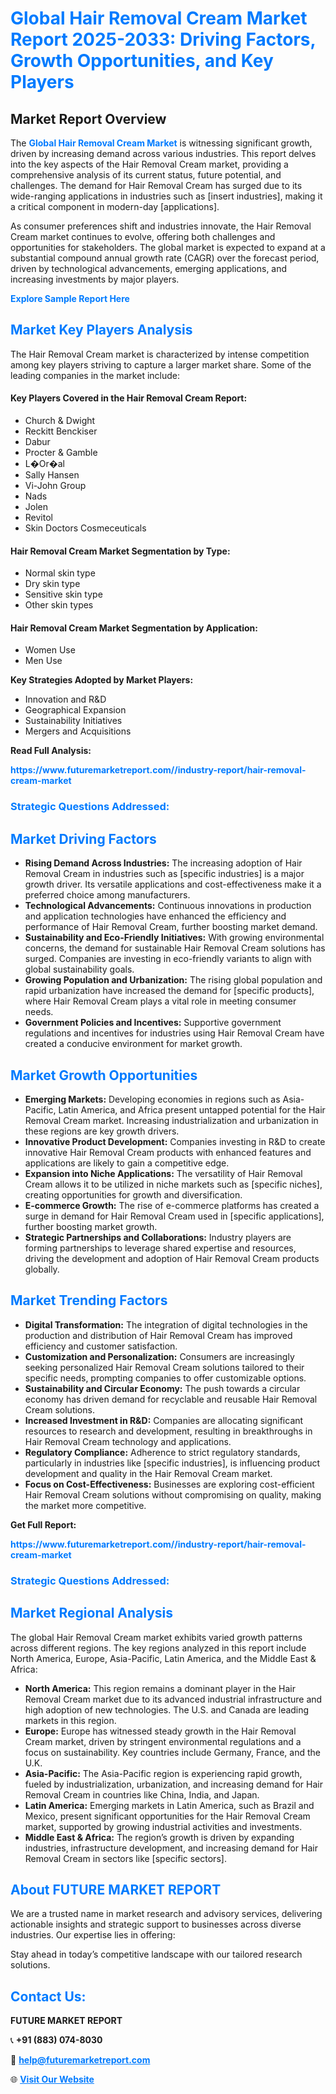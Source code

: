 <h1 style="color: #007BFF;">Global Hair Removal Cream Market Report 2025-2033: Driving Factors, Growth Opportunities, and Key Players</h1>

<section id="overview">
<h2>Market Report Overview</h2>
<p>The <a href="https://www.futuremarketreport.com//industry-report/hair-removal-cream-market" style="color: #007BFF; text-decoration: none;"><strong>Global Hair Removal Cream Market</strong></a> is witnessing significant growth, driven by increasing demand across various industries. This report delves into the key aspects of the Hair Removal Cream market, providing a comprehensive analysis of its current status, future potential, and challenges. The demand for Hair Removal Cream has surged due to its wide-ranging applications in industries such as [insert industries], making it a critical component in modern-day [applications].</p>
<p>As consumer preferences shift and industries innovate, the Hair Removal Cream market continues to evolve, offering both challenges and opportunities for stakeholders. The global market is expected to expand at a substantial compound annual growth rate (CAGR) over the forecast period, driven by technological advancements, emerging applications, and increasing investments by major players.</p>
</section>

<section id="overview">
<p><a href="https://www.futuremarketreport.com//request-sample/reportId=90641" style="color: #007BFF; text-decoration: none;"><strong>Explore Sample Report Here</strong></a></p>
</section>

<section id="key-players">
<h2 style="color: #007BFF;">Market Key Players Analysis</h2>
<p>The Hair Removal Cream market is characterized by intense competition among key players striving to capture a larger market share. Some of the leading companies in the market include:</p>
<h4>Key Players Covered in the Hair Removal Cream Report:</h4>
<ul><li>Church &amp; Dwight</li><li>Reckitt Benckiser</li><li>Dabur</li><li>Procter &amp; Gamble</li><li>L�Or�al</li><li>Sally Hansen</li><li>Vi-John Group</li><li>Nads</li><li>Jolen</li><li>Revitol</li><li>Skin Doctors Cosmeceuticals</li></ul>
<h4>Hair Removal Cream Market Segmentation by Type:</h4>
<ul><li>Normal skin type</li><li>Dry skin type</li><li>Sensitive skin type</li><li>Other skin types</li></ul>

<h4>Hair Removal Cream Market Segmentation by Application:</h4>
<ul><li>Women Use</li><li>Men Use</li></ul>
<p><strong>Key Strategies Adopted by Market Players:</strong></p>
<ul>
<li>Innovation and R&D</li>
<li>Geographical Expansion</li>
<li>Sustainability Initiatives</li>
<li>Mergers and Acquisitions</li>
</ul>
</section>

<section>
<p><strong>Read Full Analysis: </strong></p><a href="https://www.futuremarketreport.com//industry-report/hair-removal-cream-market" style="color: #007BFF; text-decoration: none;"><strong>https://www.futuremarketreport.com//industry-report/hair-removal-cream-market</strong></a>
<h3 style="color: #007BFF;">Strategic Questions Addressed:</h3>
</section>

<section id="driving-factors">
<h2 style="color: #007BFF;">Market Driving Factors</h2>
<ul>
<li><strong>Rising Demand Across Industries:</strong> The increasing adoption of Hair Removal Cream in industries such as [specific industries] is a major growth driver. Its versatile applications and cost-effectiveness make it a preferred choice among manufacturers.</li>
<li><strong>Technological Advancements:</strong> Continuous innovations in production and application technologies have enhanced the efficiency and performance of Hair Removal Cream, further boosting market demand.</li>
<li><strong>Sustainability and Eco-Friendly Initiatives:</strong> With growing environmental concerns, the demand for sustainable Hair Removal Cream solutions has surged. Companies are investing in eco-friendly variants to align with global sustainability goals.</li>
<li><strong>Growing Population and Urbanization:</strong> The rising global population and rapid urbanization have increased the demand for [specific products], where Hair Removal Cream plays a vital role in meeting consumer needs.</li>
<li><strong>Government Policies and Incentives:</strong> Supportive government regulations and incentives for industries using Hair Removal Cream have created a conducive environment for market growth.</li>
</ul>
</section>

<section id="growth-opportunities">
<h2 style="color: #007BFF;">Market Growth Opportunities</h2>
<ul>
<li><strong>Emerging Markets:</strong> Developing economies in regions such as Asia-Pacific, Latin America, and Africa present untapped potential for the Hair Removal Cream market. Increasing industrialization and urbanization in these regions are key growth drivers.</li>
<li><strong>Innovative Product Development:</strong> Companies investing in R&D to create innovative Hair Removal Cream products with enhanced features and applications are likely to gain a competitive edge.</li>
<li><strong>Expansion into Niche Applications:</strong> The versatility of Hair Removal Cream allows it to be utilized in niche markets such as [specific niches], creating opportunities for growth and diversification.</li>
<li><strong>E-commerce Growth:</strong> The rise of e-commerce platforms has created a surge in demand for Hair Removal Cream used in [specific applications], further boosting market growth.</li>
<li><strong>Strategic Partnerships and Collaborations:</strong> Industry players are forming partnerships to leverage shared expertise and resources, driving the development and adoption of Hair Removal Cream products globally.</li>
</ul>
</section>

<section id="trending-factors">
<h2 style="color: #007BFF;">Market Trending Factors</h2>
<ul>
<li><strong>Digital Transformation:</strong> The integration of digital technologies in the production and distribution of Hair Removal Cream has improved efficiency and customer satisfaction.</li>
<li><strong>Customization and Personalization:</strong> Consumers are increasingly seeking personalized Hair Removal Cream solutions tailored to their specific needs, prompting companies to offer customizable options.</li>
<li><strong>Sustainability and Circular Economy:</strong> The push towards a circular economy has driven demand for recyclable and reusable Hair Removal Cream solutions.</li>
<li><strong>Increased Investment in R&D:</strong> Companies are allocating significant resources to research and development, resulting in breakthroughs in Hair Removal Cream technology and applications.</li>
<li><strong>Regulatory Compliance:</strong> Adherence to strict regulatory standards, particularly in industries like [specific industries], is influencing product development and quality in the Hair Removal Cream market.</li>
<li><strong>Focus on Cost-Effectiveness:</strong> Businesses are exploring cost-efficient Hair Removal Cream solutions without compromising on quality, making the market more competitive.</li>
</ul>
</section>

<section>
<p><strong>Get Full Report: </strong></p><a href="https://www.futuremarketreport.com//industry-report/hair-removal-cream-market" style="color: #007BFF; text-decoration: none;"><strong>https://www.futuremarketreport.com//industry-report/hair-removal-cream-market</strong></a>
<h3 style="color: #007BFF;">Strategic Questions Addressed:</h3>
</section>


<section id="regional-analysis">
<h2 style="color: #007BFF;">Market Regional Analysis</h2>
<p>The global Hair Removal Cream market exhibits varied growth patterns across different regions. The key regions analyzed in this report include North America, Europe, Asia-Pacific, Latin America, and the Middle East & Africa:</p>
<ul>
<li><strong>North America:</strong> This region remains a dominant player in the Hair Removal Cream market due to its advanced industrial infrastructure and high adoption of new technologies. The U.S. and Canada are leading markets in this region.</li>
<li><strong>Europe:</strong> Europe has witnessed steady growth in the Hair Removal Cream market, driven by stringent environmental regulations and a focus on sustainability. Key countries include Germany, France, and the U.K.</li>
<li><strong>Asia-Pacific:</strong> The Asia-Pacific region is experiencing rapid growth, fueled by industrialization, urbanization, and increasing demand for Hair Removal Cream in countries like China, India, and Japan.</li>
<li><strong>Latin America:</strong> Emerging markets in Latin America, such as Brazil and Mexico, present significant opportunities for the Hair Removal Cream market, supported by growing industrial activities and investments.</li>
<li><strong>Middle East & Africa:</strong> The region’s growth is driven by expanding industries, infrastructure development, and increasing demand for Hair Removal Cream in sectors like [specific sectors].</li>
</ul>
</section>

<footer>
<h2 style="color: #007BFF;">About FUTURE MARKET REPORT</h2>
<p>We are a trusted name in market research and advisory services, delivering actionable insights and strategic support to businesses across diverse industries. Our expertise lies in offering:</p>

<p>Stay ahead in today’s competitive landscape with our tailored research solutions.</p>

<h2 style="color: #007BFF;">Contact Us:</h2>
<p><strong>FUTURE MARKET REPORT</strong></p>
<p>📞 <strong>+91 (883) 074-8030</strong></p>
<p>📧 <strong><a href="mailto:help@futuremarketreport.com" style="color: #007BFF;">help@futuremarketreport.com</a></strong></p>
<p>🌐 <strong><a href="https://www.futuremarketreport.com/" style="color: #007BFF;">Visit Our Website</a></strong></p>
</footer>
